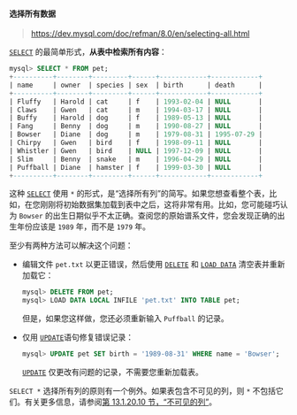 #### 选择所有数据

> https://dev.mysql.com/doc/refman/8.0/en/selecting-all.html

[`SELECT`](https://dev.mysql.com/doc/refman/8.0/en/select.html) 的最简单形式，**从表中检索所有内容**：

```sql
mysql> SELECT * FROM pet;
+----------+--------+---------+------+------------+------------+
| name     | owner  | species | sex  | birth      | death      |
+----------+--------+---------+------+------------+------------+
| Fluffy   | Harold | cat     | f    | 1993-02-04 | NULL       |
| Claws    | Gwen   | cat     | m    | 1994-03-17 | NULL       |
| Buffy    | Harold | dog     | f    | 1989-05-13 | NULL       |
| Fang     | Benny  | dog     | m    | 1990-08-27 | NULL       |
| Bowser   | Diane  | dog     | m    | 1979-08-31 | 1995-07-29 |
| Chirpy   | Gwen   | bird    | f    | 1998-09-11 | NULL       |
| Whistler | Gwen   | bird    | NULL | 1997-12-09 | NULL       |
| Slim     | Benny  | snake   | m    | 1996-04-29 | NULL       |
| Puffball | Diane  | hamster | f    | 1999-03-30 | NULL       |
+----------+--------+---------+------+------------+------------+
```

这种 [`SELECT`](https://dev.mysql.com/doc/refman/8.0/en/select.html) 使用 `*` 的形式，是“选择所有列”的简写。如果您想查看整个表，比如，在您刚刚将初始数据集加载到表中之后，这将非常有用。比如，您可能碰巧认为 `Bowser` 的出生日期似乎不太正确。查阅您的原始谱系文件，您会发现正确的出生年份应该是 `1989` 年，而不是 `1979` 年。

至少有两种方法可以解决这个问题：

- 编辑文件 `pet.txt` 以更正错误，然后使用 [`DELETE`](https://dev.mysql.com/doc/refman/8.0/en/delete.html) 和 [`LOAD DATA`](https://dev.mysql.com/doc/refman/8.0/en/load-data.html) 清空表并重新加载它：

  ```sql
  mysql> DELETE FROM pet;
  mysql> LOAD DATA LOCAL INFILE 'pet.txt' INTO TABLE pet;
  ```

  但是，如果您这样做，您还必须重新输入 `Puffball` 的记录。

- 仅用 [`UPDATE`](https://dev.mysql.com/doc/refman/8.0/en/update.html)语句修复错误记录：

  ```sql
  mysql> UPDATE pet SET birth = '1989-08-31' WHERE name = 'Bowser';
  ```

   [`UPDATE`](https://dev.mysql.com/doc/refman/8.0/en/update.html) 仅更改有问题的记录，不需要您重新加载表。

`SELECT *` 选择所有列的原则有一个例外。如果表包含不可见的列，则 `*` 不包括它们。有关更多信息，请参阅[第 13.1.20.10 节，“不可见的列”](https://dev.mysql.com/doc/refman/8.0/en/invisible-columns.html)。

